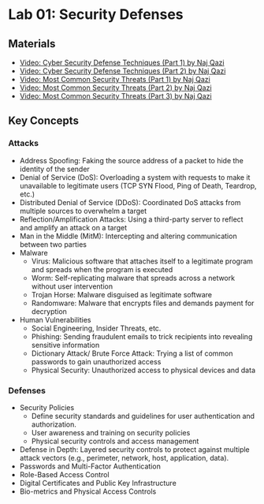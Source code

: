 
# Lab 01: Security Defenses
## Materials
- [Video: Cyber Security Defense Techniques (Part 1) by Naj Qazi](https://www.youtube.com/watch?v=bGW7k0vqtC4)
- [Video: Cyber Security Defense Techniques (Part 2) by Naj Qazi](https://www.youtube.com/watch?v=kB0tVj_a0tk)
- [Video: Most Common Security Threats  (Part 1) by Naj Qazi](https://www.youtube.com/watch?v=kL02qyNN4bE&list=PLFHOoRUI-sbTsCSgzQ4XP9IKRFbLTMG6H&index=44)
- [Video: Most Common Security Threats  (Part 2) by Naj Qazi](https://www.youtube.com/watch?v=1vW6xF4ecLE&list=PLFHOoRUI-sbTsCSgzQ4XP9IKRFbLTMG6H&index=45)
- [Video: Most Common Security Threats  (Part 3) by Naj Qazi](https://www.youtube.com/watch?v=jYr3YOz2gtA&list=PLFHOoRUI-sbTsCSgzQ4XP9IKRFbLTMG6H&index=46)

## Key Concepts
### Attacks
- Address Spoofing: Faking the source address of a packet to hide the identity of the sender
- Denial of Service (DoS): Overloading a system with requests to make it unavailable to legitimate users (TCP SYN Flood, Ping of Death, Teardrop, etc.)
- Distributed Denial of Service (DDoS): Coordinated DoS attacks from multiple sources to overwhelm a target
- Reflection/Amplification Attacks: Using a third-party server to reflect and amplify an attack on a target
- Man in the Middle (MitM): Intercepting and altering communication between two parties
- Malware
    - Virus: Malicious software that attaches itself to a legitimate program and spreads when the program is executed
    - Worm: Self-replicating malware that spreads across a network without user intervention
    - Trojan Horse: Malware disguised as legitimate software
    - Randomware: Malware that encrypts files and demands payment for decryption
- Human Vulnerabilities
    - Social Engineering, Insider Threats, etc.
    - Phishing: Sending fraudulent emails to trick recipients into revealing sensitive information
    - Dictionary Attack/ Brute Force Attack: Trying a list of common passwords to gain unauthorized access
    - Physical Security: Unauthorized access to physical devices and data
### Defenses
- Security Policies
    - Define security standards and guidelines for user authentication and authorization.
    - User awareness and training on security policies
    - Physical security controls and access management
- Defense in Depth: Layered security controls to protect against multiple attack vectors (e.g., perimeter, network, host, application, data).
- Passwords and Multi-Factor Authentication
- Role-Based Access Control
- Digital Certificates and Public Key Infrastructure
- Bio-metrics and Physical Access Controls
